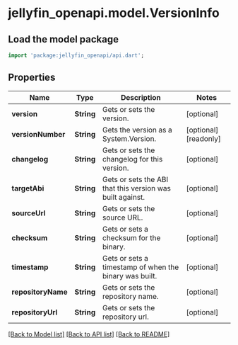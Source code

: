 # jellyfin_openapi.model.VersionInfo

## Load the model package
```dart
import 'package:jellyfin_openapi/api.dart';
```

## Properties
Name | Type | Description | Notes
------------ | ------------- | ------------- | -------------
**version** | **String** | Gets or sets the version. | [optional] 
**versionNumber** | **String** | Gets the version as a System.Version. | [optional] [readonly] 
**changelog** | **String** | Gets or sets the changelog for this version. | [optional] 
**targetAbi** | **String** | Gets or sets the ABI that this version was built against. | [optional] 
**sourceUrl** | **String** | Gets or sets the source URL. | [optional] 
**checksum** | **String** | Gets or sets a checksum for the binary. | [optional] 
**timestamp** | **String** | Gets or sets a timestamp of when the binary was built. | [optional] 
**repositoryName** | **String** | Gets or sets the repository name. | [optional] 
**repositoryUrl** | **String** | Gets or sets the repository url. | [optional] 

[[Back to Model list]](../README.md#documentation-for-models) [[Back to API list]](../README.md#documentation-for-api-endpoints) [[Back to README]](../README.md)


